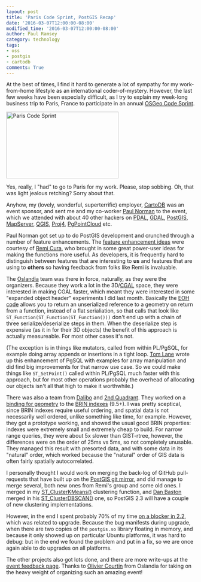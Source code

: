 ```yaml
---
layout: post
title: 'Paris Code Sprint, PostGIS Recap'
date: '2016-03-07T12:00:00-08:00'
modified_time: '2016-03-07T12:00:00-08:00'
author: Paul Ramsey
category: technology
tags:
- oss
- postgis
- cartodb
comments: True
---
```


At the best of times, I find it hard to generate a lot of 
sympathy for my work-from-home lifestyle as an international
coder-of-mystery. However, the last few weeks have been especially
difficult, as I try to explain my week-long business trip
to Paris, France to participate in an annual [OSGeo Code Sprint](https://wiki.osgeo.org/wiki/Paris_Code_Sprint_2016).

<a href="https://wiki.osgeo.org/wiki/Paris_Code_Sprint_2016"><img src="https://wiki.osgeo.org/images/archive/d/d1/20160204192143%21Logo-TOSPrint_Paris.png" height="178" width="300" alt= "Paris Code Sprint" /></a>

Yes, really, I "had" to go to Paris for my work. Please, 
stop sobbing. Oh, that was light jealous retching? Sorry about
that.

Anyhow, my (lovely, wonderful, superterrific) employer, [CartoDB](http://cartodb.com)
was an event sponsor, and sent me and my co-worker [Paul
Norman](https://github.com/pnorman) to the event, which we 
attended with about 40 other hackers on 
[PDAL](http://pdal.io), [GDAL](http://gdal.org), [PostGIS](http://postgis.net), 
[MapServer](http://mapserver.org), [QGIS](http://qgis.org), [Proj4](http://proj4.org),
[PgPointCloud](http://github.com/pgpointcloud) etc.

Paul Norman got set up to do PostGIS development and crunched through a
number of feature enhancements. The [feature enhancement ideas](https://wiki.osgeo.org/wiki/Paris_Code_Sprint_2016_:_PostGIS_Agenda) were
courtesy of [Remi Cura](https://github.com/Remi-C), who brought in some great power-user ideas for
making the functions more useful. As developers, it is frequently hard
to distinguish between features that are interesting to **us** and features
that are using to **others** so having feedback from folks like
Remi is invaluable.

The [Oslandia](http://oslandia.com) team was there in force, naturally, as they were the
organizers. Because they work a lot in the 3D/[CGAL](http://www.cgal.org) 
space, they were interested in making CGAL faster, which meant they were
interested in some "expanded object header" experiments I did last
month. Basically the [EOH code](http://www.postgresql.org/message-id/20178.1423598435@sss.pgh.pa.us) allows you to return an unserialized
reference to a geometry on return from a function, instead of a flat
serialiation, so that calls that look like
`ST_Function(ST_Function(ST_Function()))` don't end up with a chain of
three serialize/deserialize steps in them. When the deserialize step
is expensive (as it in for their 3D objects) the benefit of this
approach is actually measureable. For most other cases it's not.

(The exception is in things like mutators, called from within
PL/PgSQL, for example doing array appends or insertions in a tight
loop. [Tom Lane](https://en.wikipedia.org/wiki/Tom_Lane_(computer_scientist)) wrote up this enhancement of PgSQL with examples for
array manipulation and did find big improvements for that narrow use
case. So we could make things like `ST_SetPoint()` called within
PL/PgSQL much faster with this
approach, but for most other operations probably the overhead of
allocating our objects isn't all that high to make it worthwhile.)

There was also a team from 
[Dalibo](http://www.dalibo.com/en/) and 
[2nd Quadrant](http://2ndquadrant.com). They worked on a 
[binding for geometry](http://blog.2ndquadrant.com/brin-postgis-codesprint2016-paris/)
to the 
[BRIN indexes](http://www.postgresql.org/docs/devel/static/brin-intro.html) (9.5+). 
I was pretty sceptical, since BRIN indexes require useful ordering, and
spatial data is not necessarily well ordered, unlike something like
time, for example. However, they got a prototype working, and showed
the usual good BRIN properties: indexes were extremely small and
extremely cheap to build. For narrow range queries, they were about 5x
slower than GIST-rtree, however, the differences were on the order of
25ms vs 5ms, so not completely unusable. They managed this result with
presorted data, and with some data in its "natural" order, which
worked because the "natural" order of GIS data is often fairly
spatially autocorrelated.

I personally thought I would work on merging the back-log of GitHub
pull-requests that have built up on the 
[PostGIS git mirror](https://github.com/postgis/postgis/pulls), 
and did manage to merge
several, both new ones from Remi's group and some old ones. I merged
in my 
[ST_ClusterKMeans()](http://postgis.net/docs/manual-dev/ST_ClusterKMeans.html)
clustering function, and [Dan Baston](https://github.com/dbaston) merged in his 
[ST_ClusterDBSCAN()](http://postgis.net/docs/manual-dev/ST_ClusterDBSCAN.html)
one, so PostGIS 2.3 will have a couple of new clustering implementations.

However, in the end I spent probably 70% of my time 
[on a blocker in 2.2](https://trac.osgeo.org/postgis/ticket/3429), 
which was related to upgrade. Because the bug manifests during
upgrade, when there are two copies of the `postgis.so` library floating
in memory, and because it only showed up on particular Ubuntu 
platforms, it was hard to debug: but in the end we found the problem
and put in a fix, so we are once again able to do upgrades on all
platforms. 

The other projects also got lots done, and there are more
write-ups at the [event feedback page](https://wiki.osgeo.org/wiki/Paris_Code_Sprint_2016_:_Feedback). 
Thanks to [Olivier Courtin](https://github.com/ocourtin) 
from Oslandia for taking on the heavy weight of 
organizing such an amazing event!

